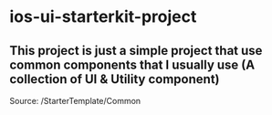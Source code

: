 # ios-ui-starterkit-project

## This project is just a simple project that use common components that I usually use (A collection of UI & Utility component)

Source: /StarterTemplate/Common
